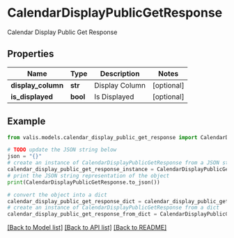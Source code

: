 # CalendarDisplayPublicGetResponse

Calendar Display Public Get Response

## Properties

Name | Type | Description | Notes
------------ | ------------- | ------------- | -------------
**display_column** | **str** | Display Column | [optional] 
**is_displayed** | **bool** | Is Displayed | [optional] 

## Example

```python
from valis.models.calendar_display_public_get_response import CalendarDisplayPublicGetResponse

# TODO update the JSON string below
json = "{}"
# create an instance of CalendarDisplayPublicGetResponse from a JSON string
calendar_display_public_get_response_instance = CalendarDisplayPublicGetResponse.from_json(json)
# print the JSON string representation of the object
print(CalendarDisplayPublicGetResponse.to_json())

# convert the object into a dict
calendar_display_public_get_response_dict = calendar_display_public_get_response_instance.to_dict()
# create an instance of CalendarDisplayPublicGetResponse from a dict
calendar_display_public_get_response_from_dict = CalendarDisplayPublicGetResponse.from_dict(calendar_display_public_get_response_dict)
```
[[Back to Model list]](../README.md#documentation-for-models) [[Back to API list]](../README.md#documentation-for-api-endpoints) [[Back to README]](../README.md)


